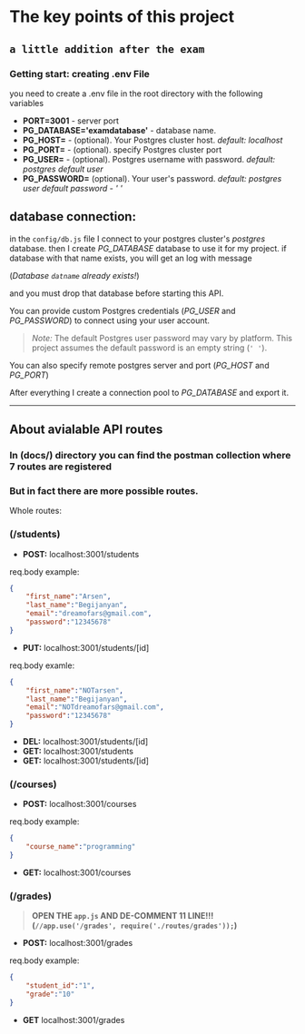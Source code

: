 # The key points of this project
## `a little addition after the exam`

### Getting start: creating .env File

you need to create a .env file in the root directory with the following variables
- **PORT=3001** - server port 
- **PG_DATABASE='examdatabase'** - database name.
- **PG_HOST=** - (optional). Your Postgres cluster host. *default: localhost*
- **PG_PORT=** - (optional). specify Postgres cluster port
- **PG_USER=** - (optional). Postgres username with password. *default: postgres default user*
- **PG_PASSWORD=** (optional). Your user's password. *default: postgres user default password - ' '*

## database connection:  
in the `config/db.js` file I connect to your postgres cluster's *postgres* database.
then I create *PG_DATABASE* database to use it for my project.
if database with that name exists, you will get an log with message

(_Database `datname` already exists!_)

and you must drop that database before starting this API.

You can provide custom Postgres credentials (*PG_USER* and *PG_PASSWORD*) to connect using your user account.
>*Note:* The default Postgres user password may vary by platform. This project assumes the default password is an empty string (`' '`). 

You can also specify remote postgres server and port (*PG_HOST* and *PG_PORT*)

After everything I create a connection pool to *PG_DATABASE* and export it.

---
## About avialable API routes
### In (docs/) directory you can find the postman collection where 7 routes are registered
### But in fact there are more possible routes.

Whole routes:

### (/students)
- **POST:** localhost:3001/students

req.body example: 
```json
{
	"first_name":"Arsen",
    "last_name":"Begijanyan",
    "email":"dreamofars@gmail.com",
    "password":"12345678"
}
```
- **PUT:**  localhost:3001/students/[id]

req.body examle: 
```json
{
	"first_name":"NOTarsen",
    "last_name":"Begijanyan",
    "email":"NOTdreamofars@gmail.com",
    "password":"12345678"
}
```
- **DEL:** localhost:3001/students/[id]
- **GET:** localhost:3001/students
- **GET:** localhost:3001/students/[id]

### (/courses)

- **POST:** localhost:3001/courses

req.body example:
```json
{
	"course_name":"programming"
}
```
- **GET:** localhost:3001/courses

### (/grades)
> **OPEN THE `app.js` AND DE-COMMENT 11 LINE!!! (`//app.use('/grades', require('./routes/grades'));`)**

- **POST:** localhost:3001/grades

req.body example: 
```json
{
	"student_id":"1",
    "grade":"10"
}
```
- **GET** localhost:3001/grades
